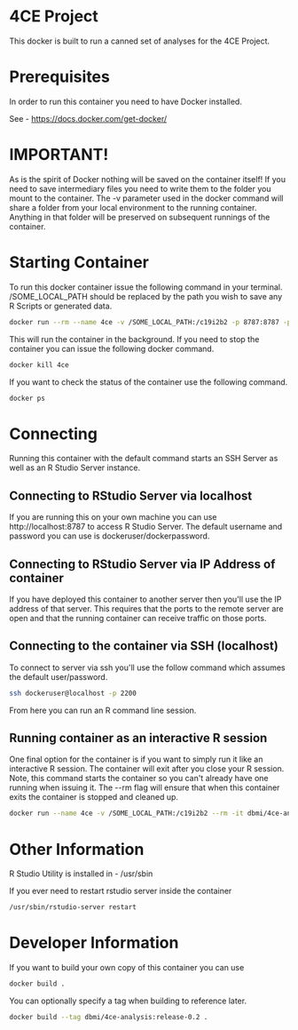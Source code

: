 # 4CE Project

This docker is built to run a canned set of analyses for the 4CE Project.

# Prerequisites

In order to run this container you need to have Docker installed.

See - https://docs.docker.com/get-docker/

# IMPORTANT!

As is the spirit of Docker nothing will be saved on the container itself! If you need to save intermediary files you need to write them to the folder you mount to the container. The -v parameter used in the docker command will share a folder from your local environment to the running container. Anything in that folder will be preserved on subsequent runnings of the container.

# Starting Container

To run this docker container issue the following command in your terminal. /SOME_LOCAL_PATH should be replaced by the path you wish to save any R Scripts or generated data.

```bash
docker run --rm --name 4ce -v /SOME_LOCAL_PATH:/c19i2b2 -p 8787:8787 -p 2200:22 -d dbmi/4ce-analysis:latest
```

This will run the container in the background. If you need to stop the container you can issue the following docker command.

```bash
docker kill 4ce
```

If you want to check the status of the container use the following command.

```bash
docker ps
```

# Connecting

Running this container with the default command starts an SSH Server as well as an R Studio Server instance.

## Connecting to RStudio Server via localhost

If you are running this on your own machine you can use http://localhost:8787 to access R Studio Server. The default username and password you can use is dockeruser/dockerpassword. 

## Connecting to RStudio Server via IP Address of container

If you have deployed this container to another server then you'll use the IP address of that server. This requires that the ports to the remote server are open and that the running container can receive traffic on those ports.

## Connecting to the container via SSH (localhost)

To connect to server via ssh you'll use the follow command which assumes the default user/password.

```bash
ssh dockeruser@localhost -p 2200 
```

From here you can run an R command line session.

## Running container as an interactive R session

One final option for the container is if you want to simply run it like an interactive R session. The container will exit after you close your R session. Note, this command starts the container so you can't already have one running when issuing it. The --rm flag will ensure that when this container exits the container is stopped and cleaned up.

```bash
docker run --name 4ce -v /SOME_LOCAL_PATH:/c19i2b2 --rm -it dbmi/4ce-analysis:latest R
```

# Other Information

R Studio Utility is installed in - /usr/sbin

If you ever need to restart rstudio server inside the container

```bash
/usr/sbin/rstudio-server restart
```

# Developer Information

If you want to build your own copy of this container you can use

```bash
docker build .
```

You can optionally specify a tag when building to reference later.

```bash
docker build --tag dbmi/4ce-analysis:release-0.2 .
```